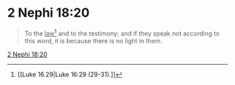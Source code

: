 # 2 Nephi 18:20

> To the <u>law</u>[^a] and to the testimony; and if they speak not according to this word, it is because there is no light in them.

[2 Nephi 18:20](https://www.churchofjesuschrist.org/study/scriptures/bofm/2-ne/18?lang=eng&id=p20#p20)


[^a]: [[Luke 16.29|Luke 16:29 (29-31).]]

